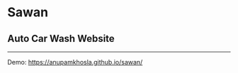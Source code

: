 # Sawan
## Auto Car Wash Website  
--------------------
Demo: https://anupamkhosla.github.io/sawan/
